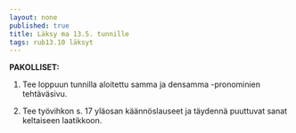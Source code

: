 ```yaml
---
layout: none
published: true
title: Läksy ma 13.5. tunnille
tags: rub13.10 läksyt
---
```

**PAKOLLISET:**

1. Tee loppuun tunnilla aloitettu samma ja densamma -pronominien tehtäväsivu.

2. Tee työvihkon s. 17 yläosan käännöslauseet ja täydennä puuttuvat sanat keltaiseen laatikkoon.
